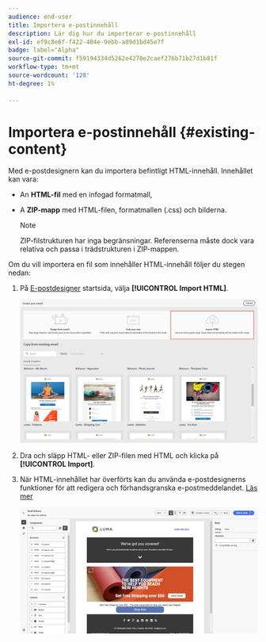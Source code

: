 ```yaml
---
audience: end-user
title: Importera e-postinnehåll
description: Lär dig hur du importerar e-postinnehåll
exl-id: ef9c8e6f-f422-404e-9ebb-a89d1bd45e7f
badge: label="Alpha"
source-git-commit: f59194334d5262e4270e2caef276b71b27d1b81f
workflow-type: tm+mt
source-wordcount: '128'
ht-degree: 1%

---
```


# Importera e-postinnehåll {#existing-content}

Med e-postdesignern kan du importera befintligt HTML-innehåll. Innehållet kan vara:

* An **HTML-fil** med en infogad formatmall,
* A **ZIP-mapp** med HTML-filen, formatmallen (.css) och bilderna.

  >[!NOTE]
  >
  >ZIP-filstrukturen har inga begränsningar. Referenserna måste dock vara relativa och passa i trädstrukturen i ZIP-mappen.

Om du vill importera en fil som innehåller HTML-innehåll följer du stegen nedan:

1. På [E-postdesigner](get-started-email-designer.md) startsida, välja **[!UICONTROL Import HTML]**.

   ![](assets/html-import.png)

1. Dra och släpp HTML- eller ZIP-filen med HTML och klicka på **[!UICONTROL Import]**.

1. När HTML-innehållet har överförts kan du använda e-postdesignerns funktioner för att redigera och förhandsgranska e-postmeddelandet. [Läs mer](create-email-content.md)

   ![](assets/html-imported.png)
